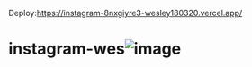 Deploy:https://instagram-8nxgiyre3-wesley180320.vercel.app/
# instagram-wes![image](https://user-images.githubusercontent.com/66452151/178151916-a1aa5b36-2be7-4453-9f83-09134b302c31.png)
